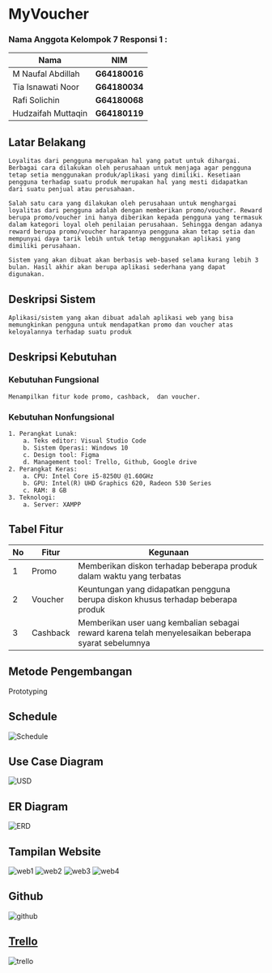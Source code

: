 # MyVoucher

### Nama Anggota Kelompok 7 Responsi 1 :
| Nama               | NIM           |
|--------------------|---------------|
| M Naufal Abdillah  | **G64180016** |
| Tia Isnawati Noor  | **G64180034** |
| Rafi Solichin      | **G64180068** |
| Hudzaifah Muttaqin | **G64180119** |<br/>


## Latar Belakang 

   	Loyalitas dari pengguna merupakan hal yang patut untuk dihargai. Berbagai cara dilakukan oleh perusahaan untuk menjaga agar pengguna tetap setia menggunakan produk/aplikasi yang dimiliki. Kesetiaan pengguna terhadap suatu produk merupakan hal yang mesti didapatkan dari suatu penjual atau perusahaan. 

	Salah satu cara yang dilakukan oleh perusahaan untuk menghargai loyalitas dari pengguna adalah dengan memberikan promo/voucher. Reward berupa promo/voucher ini hanya diberikan kepada pengguna yang termasuk dalam kategori loyal oleh penilaian perusahaan. Sehingga dengan adanya reward berupa promo/voucher harapannya pengguna akan tetap setia dan mempunyai daya tarik lebih untuk tetap menggunakan aplikasi yang dimiliki perusahaan.

	Sistem yang akan dibuat akan berbasis web-based selama kurang lebih 3 bulan. Hasil akhir akan berupa aplikasi sederhana yang dapat digunakan.


## Deskripsi Sistem

	Aplikasi/sistem yang akan dibuat adalah aplikasi web yang bisa memungkinkan pengguna untuk mendapatkan promo dan voucher atas keloyalannya terhadap suatu produk 

## Deskripsi Kebutuhan

### Kebutuhan Fungsional
	Menampilkan fitur kode promo, cashback,  dan voucher.

### Kebutuhan Nonfungsional

	1. Perangkat Lunak:
   		a. Teks editor: Visual Studio Code
    	b. Sistem Operasi: Windows 10
    	c. Design tool: Figma
    	d. Management tool: Trello, Github, Google drive
    2. Perangkat Keras:
   		a. CPU: Intel Core i5-8250U @1.60GHz
    	b. GPU: Intel(R) UHD Graphics 620, Radeon 530 Series
    	c. RAM: 8 GB
    3. Teknologi:
   		a. Server: XAMPP

## Tabel Fitur<br/>

| No | 	Fitur	|										Kegunaan														|
|----|----------|-------------------------------------------------------------------------------------------------------|
| 1  | Promo 	| Memberikan diskon terhadap beberapa produk dalam waktu yang terbatas									|
| 2  | Voucher 	| Keuntungan yang didapatkan pengguna berupa diskon khusus terhadap beberapa produk						|
| 3  | Cashback | Memberikan user uang kembalian sebagai reward karena telah menyelesaikan beberapa syarat sebelumnya 	|


## Metode Pengembangan  <br/>
Prototyping

## Schedule<br/>
![Schedule](gambar/jadwal.png)

## Use Case Diagram<br/>
![USD](gambar/usecase.png)

## ER Diagram <br/>
![ERD](gambar/erd1.png)

## Tampilan Website<br/>
![web1](gambar/website1.png)
![web2](gambar/website2.png)
![web3](gambar/website3.png)
![web4](gambar/website4.png)

## Github<br/>
![github](gambar/git.png)

## <a href="https://trello.com/b/VelLsfKO/mppl"> Trello </a><br/>
![trello](gambar/trello1.png)
